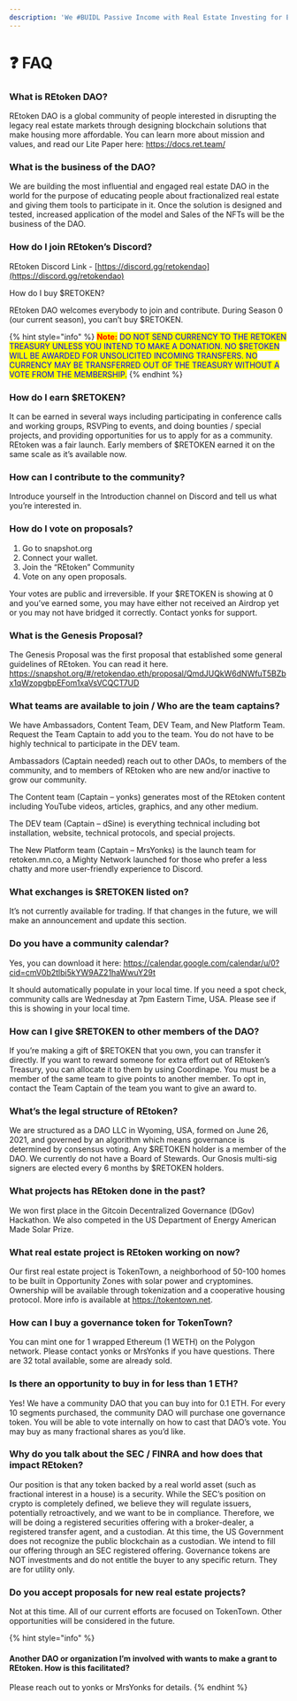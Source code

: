 ```yaml
---
description: 'We #BUIDL Passive Income with Real Estate Investing for Everyone.'
---
```


# ❓ FAQ

### What is REtoken DAO?

REtoken DAO is a global community of people interested in disrupting the legacy real estate markets through designing blockchain solutions that make housing more affordable.   You can learn more about mission and values, and read our Lite Paper here: https://docs.ret.team/

### What is the business of the DAO?

We are building the most influential and engaged real estate DAO in the world for the purpose of educating people about fractionalized real estate and giving them tools to participate in it. Once the solution is designed and tested, increased application of the model and Sales of the NFTs will be the business of the DAO.

### How do I join REtoken’s Discord?

REtoken Discord Link - [https://discord.gg/retokendao](https://discord.gg/retokendao)

How do I buy $RETOKEN?

REtoken DAO welcomes everybody to join and contribute.   During Season 0 (our current season), you can’t buy $RETOKEN.&#x20;

{% hint style="info" %}
<mark style="color:red;">**Note:**</mark> <mark style="color:blue;">DO NOT SEND CURRENCY TO THE RETOKEN TREASURY UNLESS YOU INTEND TO MAKE A DONATION. NO $RETOKEN WILL BE AWARDED FOR UNSOLICITED INCOMING TRANSFERS. NO CURRENCY MAY BE TRANSFERRED OUT OF THE TREASURY WITHOUT A VOTE FROM THE MEMBERSHIP.</mark>
{% endhint %}

### How do I earn $RETOKEN?

It can be earned in several ways including participating in conference calls and working groups, RSVPing to events, and doing bounties / special projects, and providing opportunities for us to apply for as a community. REtoken was a fair launch. Early members of $RETOKEN earned it on the same scale as it’s available now.

### How can I contribute to the community?

Introduce yourself in the Introduction channel on Discord and tell us what you’re interested in.

### How do I vote on proposals?

1. Go to snapshot.org&#x20;
2. Connect your wallet.&#x20;
3. Join the “REtoken” Community&#x20;
4. Vote on any open proposals.&#x20;

Your votes are public and irreversible. If your $RETOKEN is showing at 0 and you’ve earned some, you may have either not received an Airdrop yet or you may not have bridged it correctly. Contact yonks for support.

### What is the Genesis Proposal?

The Genesis Proposal was the first proposal that established some general guidelines of REtoken. You can read it here. https://snapshot.org/#/retokendao.eth/proposal/QmdJUQkW6dNWfuT5BZbx1qWzopgbpEFom1xaVsVCQCT7UD

### What teams are available to join / Who are the team captains?

We have Ambassadors, Content Team, DEV Team, and New Platform Team. Request the Team Captain to add you to the team. You do not have to be highly technical to participate in the DEV team.

Ambassadors (Captain needed) reach out to other DAOs, to members of the community, and to members of REtoken who are new and/or inactive to grow our community. &#x20;

The Content team (Captain – yonks) generates most of the REtoken content including YouTube videos, articles, graphics, and any other medium. &#x20;

The DEV team (Captain – dSine) is everything technical including bot installation, website, technical protocols, and special projects.

The New Platform team (Captain – MrsYonks) is the launch team for retoken.mn.co, a Mighty Network launched for those who prefer a less chatty and more user-friendly experience to Discord.

### What exchanges is $RETOKEN listed on?

It’s not currently available for trading. If that changes in the future, we will make an announcement and update this section.

### Do you have a community calendar?

Yes, you can download it here: https://calendar.google.com/calendar/u/0?cid=cmV0b2tlbi5kYW9AZ21haWwuY29t  &#x20;

It should automatically populate in your local time. If you need a spot check, community calls are Wednesday at 7pm Eastern Time, USA. Please see if this is showing in your local time. &#x20;

### How can I give $RETOKEN to other members of the DAO?

If you’re making a gift of $RETOKEN that you own, you can transfer it directly. If you want to reward someone for extra effort out of REtoken’s Treasury, you can allocate it to them by using Coordinape. You must be a member of the same team to give points to another member. To opt in, contact the Team Captain of the team you want to give an award to.

### What’s the legal structure of REtoken?

We are structured as a DAO LLC in Wyoming, USA, formed on June 26, 2021, and governed by an algorithm which means governance is determined by consensus voting. Any $RETOKEN holder is a member of the DAO. We currently do not have a Board of Stewards. Our Gnosis multi-sig signers are elected every 6 months by $RETOKEN holders.

### What projects has REtoken done in the past?

We won first place in the Gitcoin Decentralized Governance (DGov) Hackathon. We also competed in the US Department of Energy American Made Solar Prize.

### What real estate project is REtoken working on now?

Our first real estate project is TokenTown, a neighborhood of 50-100 homes to be built in Opportunity Zones with solar power and cryptomines. Ownership will be available through tokenization and a cooperative housing protocol. More info is available at https://tokentown.net.

### How can I buy a governance token for TokenTown?

You can mint one for 1 wrapped Ethereum (1 WETH) on the Polygon network. Please contact yonks or MrsYonks if you have questions. There are 32 total available, some are already sold.

### Is there an opportunity to buy in for less than 1 ETH?

Yes! We have a community DAO that you can buy into for 0.1 ETH. For every 10 segments purchased, the community DAO will purchase one governance token. You will be able to vote internally on how to cast that DAO’s vote. You may buy as many fractional shares as you’d like.

### Why do you talk about the SEC / FINRA and how does that impact REtoken?

Our position is that any token backed by a real world asset (such as fractional interest in a house) is a security. While the SEC’s position on crypto is completely defined, we believe they will regulate issuers, potentially retroactively, and we want to be in compliance.   Therefore, we will be doing a registered securities offering with a broker-dealer, a registered transfer agent, and a custodian. At this time, the US Government does not recognize the public blockchain as a custodian.   We intend to fill our offering through an SEC registered offering. Governance tokens are NOT investments and do not entitle the buyer to any specific return. They are for utility only.

### Do you accept proposals for new real estate projects?

Not at this time. All of our current efforts are focused on TokenTown. Other opportunities will be considered in the future.

{% hint style="info" %}
#### Another DAO or organization I’m involved with wants to make a grant to REtoken. How is this facilitated?

Please reach out to yonks or MrsYonks for details.
{% endhint %}

